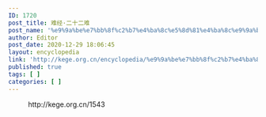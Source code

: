 ```yaml
---
ID: 1720
post_title: 难经·二十二难
post_name: '%e9%9a%be%e7%bb%8f%c2%b7%e4%ba%8c%e5%8d%81%e4%ba%8c%e9%9a%be'
author: Editor
post_date: 2020-12-29 18:06:45
layout: encyclopedia
link: 'http://kege.org.cn/encyclopedia/%e9%9a%be%e7%bb%8f%c2%b7%e4%ba%8c%e5%8d%81%e4%ba%8c%e9%9a%be'
published: true
tags: [ ]
categories: [ ]
---
```

<!-- wp:embed {"url":"http://kege.org.cn/1543","type":"wp-embed","providerNameSlug":"kege-org-cn","className":""} -->
<figure class="wp-block-embed is-type-wp-embed is-provider-kege-org-cn wp-block-embed-kege-org-cn"><div class="wp-block-embed__wrapper">
http://kege.org.cn/1543
</div></figure>
<!-- /wp:embed -->